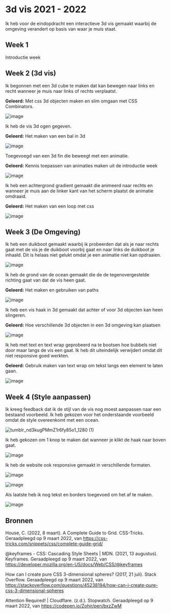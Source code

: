 # 3d vis 2021 - 2022

Ik heb voor de eindopdracht een interactieve 3d vis gemaakt waarbij de omgeving verandert op basis van waar je muis staat.

## Week 1 
Introductie week

## Week 2 (3d vis)

Ik begonnen met een 3d cube te maken dat kan bewegen naar links en recht wanneer je muis naar links of rechts verplaatst.

**Geleerd:** Met css 3d objecten maken en slim omgaan met CSS Combinators.

![image](https://user-images.githubusercontent.com/29665951/156649534-7095c6b5-f297-491d-b260-f35b36929d2b.png)


Ik heb de vis 3d ogen gegeven.

**Geleerd:** Het maken van een bal in 3d

![image](https://user-images.githubusercontent.com/29665951/156651221-93ba8372-1904-4996-8ed9-fe1ae7587211.png)

Toegevoegd van een 3d fin die beweegt met een animatie.

**Geleerd:** Kennis toepassen van animaties maken uit de introductie week

![image](https://user-images.githubusercontent.com/29665951/156651037-910ae166-1b98-4aed-b32e-f50c8a398176.png)

Ik heb een achtergrond gradient gemaakt die animeerd naar rechts en wanneer je muis aan de linker kant van het scherm plaatst de animatie omdraaid.

**Geleerd:** Het maken van een loop met css

![image](https://user-images.githubusercontent.com/29665951/156651824-b5621d5a-d327-4859-9f19-105a55cb7376.png)

## Week 3 (De Omgeving)

Ik heb een duikboot gemaakt waarbij ik probeerden dat als je naar rechts gaat met de vis je de duikboot voorbij gaat en naar links de duikboot je inhaald. Dit is helaas niet gelukt omdat je een animatie niet kan opdraaien.

![image](https://user-images.githubusercontent.com/29665951/156656499-8898996b-8dc6-482c-8410-e4e3bfffca28.png)

Ik heb de grond van de ocean gemaakt die de de tegenovergestelde richting gaat van dat de vis heen gaat.

**Geleerd:** Het maken en gebruiken van paths

![image](https://user-images.githubusercontent.com/29665951/156656538-4cd6cad9-bd3d-450e-a253-1ade0011d612.png)

Ik heb een vis haak in 3d gemaakt dat achter of voor 3d objecten kan heen slingeren.

**Geleerd:** Hoe verschillende 3d objecten in een 3d omgeving kan plaatsen

![image](https://user-images.githubusercontent.com/29665951/156656736-c35c0737-d29f-4231-bfda-b5d8d615d212.png)

Ik heb met text en text wrap geprobeerd na te bootsen hoe bubbels niet door maar langs de vis een gaat. Ik heb dit uiteindelijk verwijdert omdat dit niet responsive goed werkten.

**Geleerd:** Gebruik maken van text wrap om tekst langs een element te laten gaan.

![image](https://user-images.githubusercontent.com/29665951/156657326-95f32d72-192b-427a-b9f3-bd84569145b0.png)

## Week 4 (Style aanpassen)

Ik kreeg feedback dat ik de stijl van de vis nog moest aanpassen naar een bestaand voorbeeld. Ik heb gekozen voor het onderstaande voorbeeld omdat de style overeenkomt met een ocean.

![tumblr_nd3kugPMmZ1r6fy85o1_1280 (1)](https://user-images.githubusercontent.com/29665951/157439507-210f2507-b995-45c4-a9f6-8f19fc1bd30a.png)

Ik heb gekozen om 1 knop te maken dat wanneer je klikt de haak naar boven gaat. 

![image](https://user-images.githubusercontent.com/29665951/157440282-3f03e441-2a6f-401b-8fa7-11f71e525c39.png)


Ik heb de website ook responsive gemaakt in verschillende formaten.

![image](https://user-images.githubusercontent.com/29665951/157440523-d4671305-70b3-4cba-a705-43fd3a1f405e.png)

![image](https://user-images.githubusercontent.com/29665951/157440640-d1db2eef-5945-448f-850c-3b92c62aef11.png)

Als laatste heb ik nog tekst en borders toegevoed om het af te maken. 

![image](https://user-images.githubusercontent.com/29665951/157459397-6b847a3f-1217-4627-9aff-92b665ab79c2.png)

## Bronnen

House, C. (2022, 8 maart). A Complete Guide to Grid. CSS-Tricks. Geraadpleegd op 9 maart 2022, van https://css-tricks.com/snippets/css/complete-guide-grid/

@keyframes - CSS: Cascading Style Sheets | MDN. (2021, 13 augustus). Keyframes. Geraadpleegd op 9 maart 2022, van https://developer.mozilla.org/en-US/docs/Web/CSS/@keyframes

How can I create pure CSS 3-dimensional spheres? (2017, 21 juli). Stack Overflow. Geraadpleegd op 9 maart 2022, van https://stackoverflow.com/questions/45238194/how-can-i-create-pure-css-3-dimensional-spheres

Attention Required! | Cloudflare. (z.d.). Stopwatch. Geraadpleegd op 9 maart 2022, van https://codepen.io/Zohir/pen/bxzZwM



